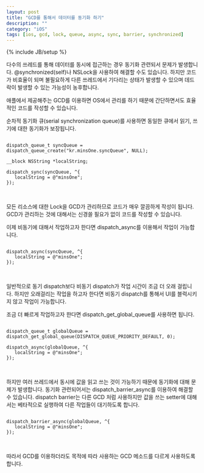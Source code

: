 ```yaml
---
layout: post
title: "GCD를 통해서 데이터를 동기화 하기"
description: ""
category: "iOS"
tags: [ios, gcd, lock, queue, async, sync, barrier, synchronized]
---
```

{% include JB/setup %}

다수의 쓰레드를 통해 데이터를 동시에 접근하는 경우 동기화 관련되서 문제가 발생합니다. @synchronized(self)나 NSLock을 사용하여 해결할 수도 있습니다. 하지만 코드가 비효율이 되며 불필요하게 다른 쓰레드에서 기다리는 상태가 발생할 수 있으며 데드락이 발생할 수 있는 가능성이 농후합니다.

애플에서 제공해주는 GCD를 이용하면 OS에서 관리를 하기 때문에 간단하면서도 효율적인 코드를 작성할 수 있습니다.

순차적 동기화 큐(serial synchronization queue)를 사용하면 동일한 큐에서 읽기, 쓰기에 대한 동기화가 보장됩니다.

<pre><code class="objectivec">
dispatch_queue_t syncQueue = dispatch_queue_create("kr.minsOne.syncQueue", NULL);

__block NSString *localString;

dispatch_sync(syncQueue, ^{
   localString = @"minsOne";
});
</code></pre><br/>

모든 리소스에 대한 Lock을 GCD가 관리하므로 코드가 매우 깔끔하게 작성이 됩니다. GCD가 관리하는 것에 대해서는 신경쓸 필요가 없이 코드를 작성할 수 있습니다.

이제 비동기에 대해서 작업하고자 한다면 dispatch_async를 이용해서 작업이 가능합니다.

<pre><code class="objectivec">
dispatch_async(syncQueue, ^{
   localString = @"minsOne";
});
</code></pre><br/>

일반적으로 동기 dispatch보다 비동기 dispatch가 작업 시간이 조금 더 오래 걸립니다. 하지만 오래걸리는 작업을 하고자 한다면 비동기 dispatch를 통해서 UI를 블럭시키지 않고 작업이 가능합니다.

조금 더 빠르게 작업하고자 한다면 dispatch_get_global_queue를 사용하면 됩니다.

<pre><code class="objectivec">
dispatch_queue_t globalQueue = dispatch_get_global_queue(DISPATCH_QUEUE_PRIORITY_DEFAULT, 0);

dispatch_async(globalQueue, ^{
   localString = @"minsOne";
});
</code></pre><br/>

하지만 여러 쓰레드에서 동시에 값을 읽고 쓰는 것이 가능하기 때문에 동기화에 대해 문제가 발생합니다. 동기화 관련되어서는 dispatch_barrier_async를 이용하여 해결할 수 있습니다. dispatch barrier는 다른 GCD 처럼 사용하지만 값을 쓰는 setter에 대해서는 베타적으로 실행하여 다른 작업들이 대기하도록 합니다.

<pre><code class="objectivec">
dispatch_barrier_async(globalQueue, ^{
   localString = @"minsOne";
});
</code></pre><br/>

따라서 GCD를 이용하더라도 목적에 따라 사용하는 GCD 메소드를 다르게 사용하도록 합니다.







